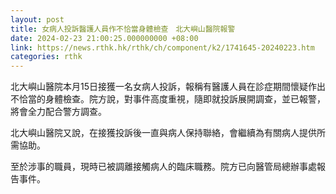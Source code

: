 ```yaml
---
layout: post
title: 女病人投訴醫護人員作不恰當身體檢查　北大嶼山醫院報警
date: 2024-02-23 21:00:25.000000000 +08:00
link: https://news.rthk.hk/rthk/ch/component/k2/1741645-20240223.htm
categories: rthk
---
```


北大嶼山醫院本月15日接獲一名女病人投訴，報稱有醫護人員在診症期間懷疑作出不恰當的身體檢查。院方說，對事件高度重視，隨即就投訴展開調查，並已報警，將會全力配合警方調查。

北大嶼山醫院又說，在接獲投訴後一直與病人保持聯絡，會繼續為有關病人提供所需協助。

至於涉事的職員，現時已被調離接觸病人的臨床職務。院方已向醫管局總辦事處報告事件。
